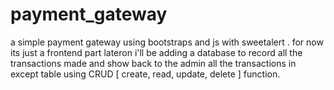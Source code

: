 # payment_gateway
a simple payment gateway using bootstraps and js with sweetalert .
for now its just a frontend part lateron i'll be adding a database to record all the transactions made and 
show back to the admin all the transactions in except table using CRUD [ create, read, update, delete ] function.
